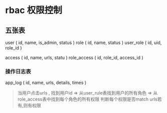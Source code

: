 # rbac 权限控制
## 五张表

user ( id, name, is_admin, status )
role ( id, name, status )
user_role ( id, uid, role_id )

access ( id, name, urls, statu )
role_access ( id, role_id, access_id )

### 操作日志表
app_log ( id, name, urls, details, times )

> 当用户点击urls , 找到用户id => 从user_rule表找到用户的所有角色 => 从role_access表中找到每个角色的所有权限
判断每个权限是否match urls若有,则有权限